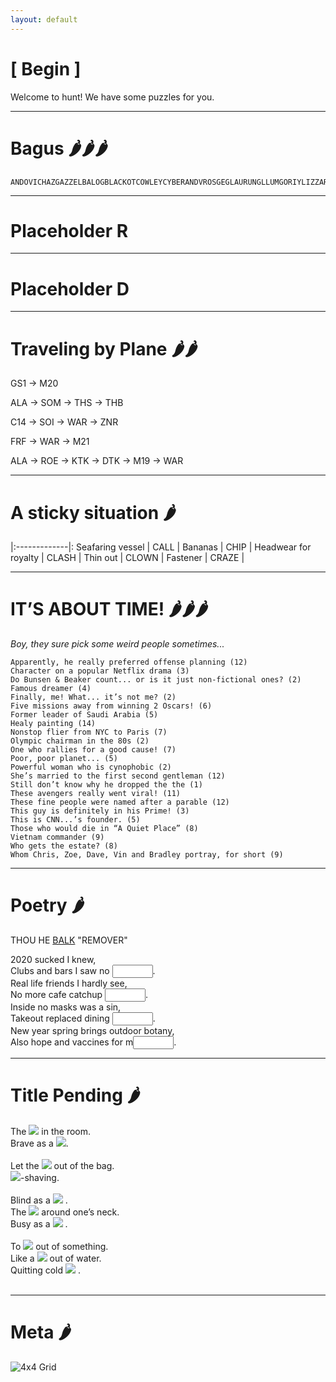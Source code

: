 ```yaml
---
layout: default
---
```


# [ Begin ]

Welcome to hunt! We have some puzzles for you.

<!-- Text can be **bold**, _italic_, or ~~strikethrough~~ -->

<!--- [Link to another page](./another-page.html). --->


<!--- ![Octocat](https://github.githubassets.com/images/icons/emoji/octocat.png) -->


* * * 

# Bagus 🌶️🌶️🌶️

```
ANDOVICHAZGAZZELBALOGBLACKOTCOWLEYCYBERANDVROSGEGLAURUNGLLUMGORIYLIZZARDLMIALUIFERLURZMALACIOBLINOCTROKPISTACOPOSVOICERAINRASILONRMOSSELOBSIBYSLIHEENSNOWFLAKWACHIEFWEDIGO
```

* * * 

# Placeholder R

* * * 

# Placeholder D

* * * 

# Traveling by Plane 🌶️🌶️

GS1 → M20

ALA → SOM → THS → THB

C14 → SOI → WAR  → ZNR 

FRF →  WAR → M21

ALA → ROE → KTK → DTK → M19 → WAR


* * * 

# A sticky situation 🌶️

|:-------------|:
Seafaring vessel | CALL |
Bananas |  CHIP |
Headwear for royalty |  CLASH |
Thin out |   CLOWN |
Fastener |   CRAZE |


* * * 

# IT’S ABOUT TIME! 🌶️🌶️🌶️

_Boy, they sure pick some weird people sometimes..._

```
Apparently, he really preferred offense planning (12)
Character on a popular Netflix drama (3)
Do Bunsen & Beaker count... or is it just non-fictional ones? (2)
Famous dreamer (4)
Finally, me! What... it’s not me? (2)
Five missions away from winning 2 Oscars! (6)
Former leader of Saudi Arabia (5)
Healy painting (14)
Nonstop flier from NYC to Paris (7)
Olympic chairman in the 80s (2)
One who rallies for a good cause! (7)
Poor, poor planet... (5)
Powerful woman who is cynophobic (2)
She’s married to the first second gentleman (12)
Still don’t know why he dropped the the (1)
These avengers really went viral! (11)
These fine people were named after a parable (12)
This guy is definitely in his Prime! (3)
This is CNN...’s founder. (5)
Those who would die in “A Quiet Place” (8)
Vietnam commander (9)
Who gets the estate? (8)
Whom Chris, Zoe, Dave, Vin and Bradley portray, for short (9)
```

* * * 

# Poetry 🌶️

THOU HE <u>BALK</u> "REMOVER"

2020 sucked I knew,  
Clubs and bars I saw no <input type="text" size='5' class="poetry">.  
Real life friends I hardly see,  
No more cafe catchup <input type="text" size='5' class="poetry">.  
Inside no masks was a sin,  
Takeout replaced dining <input type="text" size='5' class="poetry">.  
New year spring brings outdoor botany,  
Also hope and vaccines for m<input type="text" size='5' class="poetry">.  

* * * 

# Title Pending 🌶️


<div class='joeri'>
The <img src="{{site.baseurl}}/assets/images/placeholder.png"> in the room.  
</div>
<div class='joeri'>
Brave as a <img src="{{site.baseurl}}/assets/images/placeholder.png">.  
</div>

<br>

<div class='joeri'>
Let the <img src="{{sites.baseurl}}/assets/images/placeholder.png"> out of the bag.  
</div>
<div class='joeri'>
<img src="{{sites.baseurl}}/assets/images/placeholder.png">-shaving.  
</div>

<br>

<div class='joeri'>
Blind as a <img src="{{sites.baseurl}}/assets/images/placeholder.png"> .  
</div>
<div class='joeri'>
The <img src="{{sites.baseurl}}/assets/images/placeholder.png">  around one’s neck.   
</div>
<div class='joeri'>
Busy as a <img src="{{sites.baseurl}}/assets/images/placeholder.png"> .   
</div>

<br>

<div class='joeri'>
To <img src="{{sites.baseurl}}/assets/images/placeholder.png">  out of something.  
</div>
<div class='joeri'>
Like a <img src="{{sites.baseurl}}/assets/images/placeholder.png">  out of water.   
</div>
<div class='joeri'>
Quitting cold <img src="{{sites.baseurl}}/assets/images/placeholder.png"> .   
</div>

<br>

* * * 

# Meta 🌶️

<img src="{{site.baseurl}}/assets/images/Grid.png" alt="4x4 Grid">

